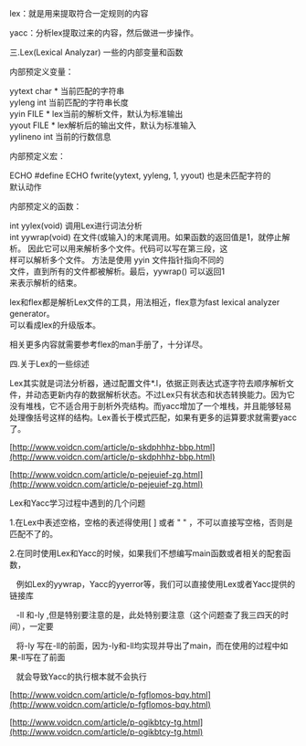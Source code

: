 lex：就是用来提取符合一定规则的内容

yacc：分析lex提取过来的内容，然后做进一步操作。

三.Lex\(Lexical Analyzar\) 一些的内部变量和函数

内部预定义变量：

yytext   char \*  当前匹配的字符串  
yyleng   int     当前匹配的字符串长度  
yyin     FILE \*  lex当前的解析文件，默认为标准输出  
yyout    FILE \*  lex解析后的输出文件，默认为标准输入  
yylineno int     当前的行数信息

内部预定义宏：

ECHO     \#define ECHO fwrite\(yytext, yyleng, 1, yyout\)  也是未匹配字符的  
         默认动作

内部预定义的函数：

int yylex\(void\)    调用Lex进行词法分析  
int yywrap\(void\)   在文件\(或输入\)的末尾调用。如果函数的返回值是1，就停止解  
                   析。 因此它可以用来解析多个文件。代码可以写在第三段，这  
                   样可以解析多个文件。 方法是使用 yyin 文件指针指向不同的  
                   文件，直到所有的文件都被解析。最后，yywrap\(\) 可以返回1  
                   来表示解析的结束。

lex和flex都是解析Lex文件的工具，用法相近，flex意为fast lexical analyzer generator。  
可以看成lex的升级版本。

相关更多内容就需要参考flex的man手册了，十分详尽。

四.关于Lex的一些综述

Lex其实就是词法分析器，通过配置文件\*.l，依据正则表达式逐字符去顺序解析文件，并动态更新内存的数据解析状态。不过Lex只有状态和状态转换能力。因为它没有堆栈，它不适合用于剖析外壳结构。而yacc增加了一个堆栈，并且能够轻易处理像括号这样的结构。Lex善长于模式匹配，如果有更多的运算要求就需要yacc了。

[http://www.voidcn.com/article/p-skdphhhz-bbp.html](http://www.voidcn.com/article/p-skdphhhz-bbp.html)



[http://www.voidcn.com/article/p-pejeuief-zg.html](http://www.voidcn.com/article/p-pejeuief-zg.html)

Lex和Yacc学习过程中遇到的几个问题

1.在Lex中表述空格，空格的表述得使用\[ \] 或者 " " ，不可以直接写空格，否则是匹配不了的。

2.在同时使用Lex和Yacc的时候，如果我们不想编写main函数或者相关的配套函数，

   例如Lex的yywrap，Yacc的yyerror等，我们可以直接使用Lex或者Yacc提供的链接库

   -ll 和-ly ,但是特别要注意的是，此处特别要注意（这个问题查了我三四天的时间），一定要

   将-ly 写在-ll的前面，因为-ly和-ll均实现并导出了main，而在使用的过程中如果-ll写在了前面

   就会导致Yacc的执行根本就不会执行

[http://www.voidcn.com/article/p-fgflomos-bqy.html](http://www.voidcn.com/article/p-fgflomos-bqy.html)

[http://www.voidcn.com/article/p-ogikbtcy-tg.html](http://www.voidcn.com/article/p-ogikbtcy-tg.html)

